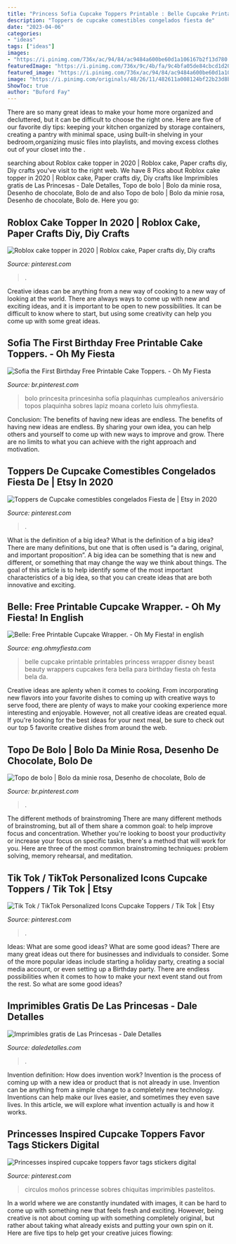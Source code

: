 ```yaml
---
title: "Princess Sofia Cupcake Toppers Printable : Belle Cupcake Printable Printables Princess Wrapper Disney Beast Beauty Wrappers Cupcakes Fera Bella Para Birthday Fiesta Oh Festa Bela Da"
description: "Toppers de cupcake comestibles congelados fiesta de"
date: "2023-04-06"
categories:
- "ideas"
tags: ["ideas"]
images:
- "https://i.pinimg.com/736x/ac/94/84/ac9484a600be60d1a106167b2f13d780.jpg"
featuredImage: "https://i.pinimg.com/736x/9c/4b/fa/9c4bfa05de84cbcd1d20e219ee2eafb9.jpg"
featured_image: "https://i.pinimg.com/736x/ac/94/84/ac9484a600be60d1a106167b2f13d780.jpg"
image: "https://i.pinimg.com/originals/48/26/11/482611a008124bf22b23d8b208336539.jpg"
ShowToc: true
author: "Buford Fay"
---
```



There are so many great ideas to make your home more organized and decluttered, but it can be difficult to choose the right one. Here are five of our favorite diy tips: keeping your kitchen organized by storage containers, creating a pantry with minimal space, using built-in shelving in your bedroom,organizing music files into playlists, and moving excess clothes out of your closet into the .

	

		
searching about Roblox cake topper in 2020 | Roblox cake, Paper crafts diy, Diy crafts you've visit to the right web. We have 8 Pics about Roblox cake topper in 2020 | Roblox cake, Paper crafts diy, Diy crafts like Imprimibles gratis de Las Princesas - Dale Detalles, Topo de bolo | Bolo da minie rosa, Desenho de chocolate, Bolo de and also Topo de bolo | Bolo da minie rosa, Desenho de chocolate, Bolo de. Here you go:
		
    
## Roblox Cake Topper In 2020 | Roblox Cake, Paper Crafts Diy, Diy Crafts

<img loading=lazy src="https://i.pinimg.com/736x/9c/4b/fa/9c4bfa05de84cbcd1d20e219ee2eafb9.jpg" onerror="this.onerror=null;this.src='https://tse3.mm.bing.net/th?id=OIP.1uDM0bpIdOmXIT4kztEdEAHaJ3&amp;pid=15.1';" alt="Roblox cake topper in 2020 | Roblox cake, Paper crafts diy, Diy crafts">

_Source: pinterest.com_

>. 

	

Creative ideas can be anything from a new way of cooking to a new way of looking at the world. There are always ways to come up with new and exciting ideas, and it is important to be open to new possibilities. It can be difficult to know where to start, but using some creativity can help you come up with some great ideas.

    
## Sofia The First Birthday Free Printable Cake Toppers. - Oh My Fiesta

<img loading=lazy src="https://i.pinimg.com/736x/ea/f8/2a/eaf82af90866b327b35d2e9d30758bf6.jpg" onerror="this.onerror=null;this.src='https://tse1.mm.bing.net/th?id=OIP.zMo9kVtko4-bMGuoIw-waAHaJx&amp;pid=15.1';" alt="Sofia the First Birthday Free Printable Cake Toppers. - Oh My Fiesta">

_Source: br.pinterest.com_

>bolo princesita princesinha sofía plaquinhas cumpleaños aniversário topos plaquinha sobres lapiz moana corleto luis ohmyfiesta. 

	

Conclusion: The benefits of having new ideas are endless.
The benefits of having new ideas are endless. By sharing your own idea, you can help others and yourself to come up with new ways to improve and grow. There are no limits to what you can achieve with the right approach and motivation.

    
## Toppers De Cupcake Comestibles Congelados Fiesta De | Etsy In 2020

<img loading=lazy src="https://i.pinimg.com/736x/69/45/b6/6945b6c88574912bc75fb65e9154482f.jpg" onerror="this.onerror=null;this.src='https://tse3.mm.bing.net/th?id=OIP.FpP2e6VcwPW2ByrUJ9ZClwHaJq&amp;pid=15.1';" alt="Toppers de Cupcake comestibles congelados Fiesta de | Etsy in 2020">

_Source: pinterest.com_

>. 

	

What is the definition of a big idea?
What is the definition of a big idea? There are many definitions, but one that is often used is “a daring, original, and important proposition”. A big idea can be something that is new and different, or something that may change the way we think about things. The goal of this article is to help identify some of the most important characteristics of a big idea, so that you can create ideas that are both innovative and exciting.

    
## Belle: Free Printable Cupcake Wrapper. - Oh My Fiesta! In English

<img loading=lazy src="http://4.bp.blogspot.com/-eY8JhyAe0ow/U5hDzvYUQ0I/AAAAAAAAACo/C6EDFllFCPM/s1600/belle-wrappers.jpg" onerror="this.onerror=null;this.src='https://tse2.mm.bing.net/th?id=OIP.3eKRr-YkrTsDfJ3VLPRslQHaGT&amp;pid=15.1';" alt="Belle: Free Printable Cupcake Wrapper. - Oh My Fiesta! in english">

_Source: eng.ohmyfiesta.com_

>belle cupcake printable printables princess wrapper disney beast beauty wrappers cupcakes fera bella para birthday fiesta oh festa bela da. 

	

Creative ideas are aplenty when it comes to cooking. From incorporating new flavors into your favorite dishes to coming up with creative ways to serve food, there are plenty of ways to make your cooking experience more interesting and enjoyable. However, not all creative ideas are created equal. If you're looking for the best ideas for your next meal, be sure to check out our top 5 favorite creative dishes from around the web.

    
## Topo De Bolo | Bolo Da Minie Rosa, Desenho De Chocolate, Bolo De

<img loading=lazy src="https://i.pinimg.com/originals/48/26/11/482611a008124bf22b23d8b208336539.jpg" onerror="this.onerror=null;this.src='https://tse4.mm.bing.net/th?id=OIP.UD-yJPvHXZUiSMQLywyBiwHaKe&amp;pid=15.1';" alt="Topo de bolo | Bolo da minie rosa, Desenho de chocolate, Bolo de">

_Source: br.pinterest.com_

>. 

	

The different methods of brainstroming
There are many different methods of brainstroming, but all of them share a common goal: to help improve focus and concentration. Whether you're looking to boost your productivity or increase your focus on specific tasks, there's a method that will work for you. Here are three of the most common brainstroming techniques: problem solving, memory rehearsal, and meditation.

    
## Tik Tok / TikTok Personalized Icons Cupcake Toppers / Tik Tok | Etsy

<img loading=lazy src="https://i.pinimg.com/736x/ac/94/84/ac9484a600be60d1a106167b2f13d780.jpg" onerror="this.onerror=null;this.src='https://tse3.mm.bing.net/th?id=OIP.2mUEXXYth7EqpDtKmwAZwwHaJ3&amp;pid=15.1';" alt="Tik Tok / TikTok Personalized Icons Cupcake Toppers / Tik Tok | Etsy">

_Source: pinterest.com_

>. 

	

Ideas: What are some good ideas?
What are some good ideas?
There are many great ideas out there for businesses and individuals to consider. Some of the more popular ideas include starting a holiday party, creating a social media account, or even setting up a Birthday party. There are endless possibilities when it comes to how to make your next event stand out from the rest. So what are some good ideas?

    
## Imprimibles Gratis De Las Princesas - Dale Detalles

<img loading=lazy src="https://i0.wp.com/www.daledetalles.com/wp-content/uploads/2016/02/princesas-disney1.jpg" onerror="this.onerror=null;this.src='https://tse4.mm.bing.net/th?id=OIP.2QzriEKrY5THYKZb1MHYhwHaJQ&amp;pid=15.1';" alt="Imprimibles gratis de Las Princesas - Dale Detalles">

_Source: daledetalles.com_

>. 

	

Invention definition: How does invention work?
Invention is the process of coming up with a new idea or product that is not already in use. Invention can be anything from a simple change to a completely new technology. Inventions can help make our lives easier, and sometimes they even save lives. In this article, we will explore what invention actually is and how it works.

    
## Princesses Inspired Cupcake Toppers Favor Tags Stickers Digital

<img loading=lazy src="https://i.pinimg.com/736x/d3/a1/b2/d3a1b2c244e002c53b0b4ac660955730.jpg" onerror="this.onerror=null;this.src='https://tse4.mm.bing.net/th?id=OIP.e4COFazcC59QQUahLSxSiAHaJ8&amp;pid=15.1';" alt="Princesses inspired cupcake toppers favor tags stickers digital">

_Source: pinterest.com_

>circulos moños princesse sobres chiquitas imprimibles pastelitos. 

	

In a world where we are constantly inundated with images, it can be hard to come up with something new that feels fresh and exciting. However, being creative is not about coming up with something completely original, but rather about taking what already exists and putting your own spin on it. Here are five tips to help get your creative juices flowing:

